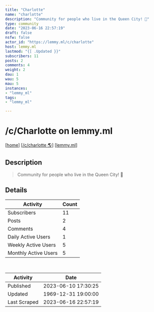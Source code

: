 ```yaml
---
title: "Charlotte" 
name: "charlotte"
description: "Community for people who live in the Queen City! 🌃"
type: community
date: "2023-06-16 22:57:19"
draft: false
nsfw: false
actor_id: "https://lemmy.ml/c/charlotte"
host: lemmy.ml
lastmod: "{[ .Updated }}"
subscribers: 11
posts: 2
comments: 4
weight: 2
dau: 1
wau: 5
mau: 5
instances:
- "lemmy_ml"
tags: 
- "lemmy_ml"

---
```


# /c/Charlotte on lemmy.ml

[[home](/)]
[[/c/charlotte 🌎](https://lemmy.ml/c/charlotte)]
[[lemmy.ml](/instances/lemmy_ml)]


## Description 

<blockquote class="description">
Community for people who live in the Queen City! 🌃
</blockquote>


## Details

| Activity | Count  |
|----------------------|---|
| Subscribers          | 11 |
| Posts                | 2  |
| Comments             | 4  |
| Daily Active Users   | 1  |
| Weekly Active Users  | 5  |
| Monthly Active Users | 5  |

<br>

| Activity | Date |
|----------------------|---|
| Published            | 2023-06-10 17:30:25 |
| Updated              | 1969-12-31 19:00:00 |
| Last Scraped         | 2023-06-16 22:57:19 |
